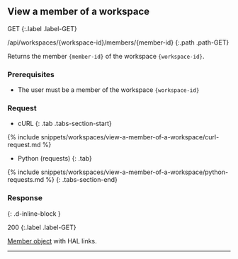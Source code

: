 ## View a member of a workspace

GET
{:.label .label-GET}

/api/workspaces/{workspace-id}/members/{member-id}
{:.path .path-GET}

Returns the member `{member-id}` of the workspace `{workspace-id}`.

### Prerequisites

- The user must be a member of the workspace `{workspace-id}`

### Request

- cURL
{: .tab .tabs-section-start}

{% include snippets/workspaces/view-a-member-of-a-workspace/curl-request.md %}

- Python (requests)
{: .tab}

{% include snippets/workspaces/view-a-member-of-a-workspace/python-requests.md %}
{: .tabs-section-end}

### Response
{: .d-inline-block }

200
{:.label .label-GET}

[Member object](#member-object) with HAL links.

---
